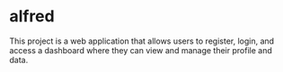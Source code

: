 # alfred
This project is a web application that allows users to register, login, and access a dashboard where they can view and manage their profile and data.
